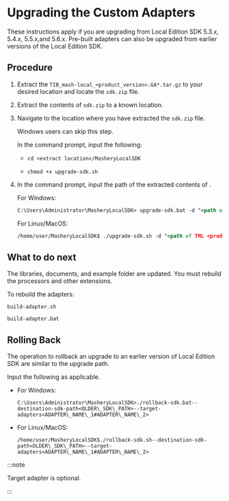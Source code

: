 ﻿---
sidebar_position: 3
---

# Upgrading the Custom Adapters

<head>
  <meta name="guidename" content="API Management"/>
  <meta name="context" content="GUID-aef0707c-fd56-443f-b8f3-7ff705ee3cbb"/>
</head>

These instructions apply if you are upgrading from Local Edition SDK 5.3.x, 5.4.x, 5.5.x,and 5.6.x. Pre-built adapters can also be upgraded from earlier versions of the Local Edition SDK. 

## Procedure

1. Extract the `TIB_mash-local_<product_version>.GA*.tar.gz` to your desired location and locate the `sdk.zip` file. 

2. Extract the contents of `sdk.zip` to a known location. 

1. Navigate to the location where you have extracted the `sdk.zip` file.

   Windows users can skip this step.

   In the command prompt, input the following: 

   -  `cd <extract location>/MasheryLocalSDK`

   - `chmod +x upgrade-sdk.sh`

1. In the command prompt, input the path of the extracted contents of . 

   For Windows: 

   ```xml
   C:\Users\Administrator\MasheryLocalSDK> upgrade-sdk.bat -d "<path of TML <product version from which you want to upgrade> MasheryLocalSDK folder>"
   ```

   For Linux/MacOS: 

   ```xml
   /home/user/MasheryLocalSDK$ ./upgrade-sdk.sh -d "<path of TML <product version from which you want to upgrade> MasheryLocalSDK folder>"
   ```

## What to do next

The libraries, documents, and example folder are updated. You must rebuild the processors and other extensions. 

To rebuild the adapters: 

```build-adapter.sh```

```build-adapter.bat```

## Rolling Back

The operation to rollback an upgrade to an earlier version of Local Edition SDK are similar to the upgrade path. 

Input the following as applicable. 

- For Windows: 

  ```C:\Users\Administrator\MasheryLocalSDK>./rollback-sdk.bat--destination-sdk-path<OLDER\_SDK\_PATH>--target-adapters<ADAPTER\_NAME\_1#ADAPTER\_NAME\_2>```

- For Linux/MacOS: 

  ```/home/user/MasheryLocalSDK$./rollback-sdk.sh--destination-sdk-path<OLDER\_SDK\_PATH>--target-adapters<ADAPTER\_NAME\_1#ADAPTER\_NAME\_2>```

:::note

Target adapter is optional. 

:::
